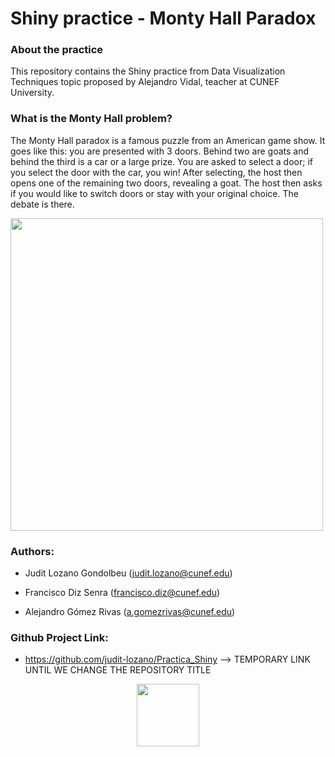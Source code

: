 # Shiny practice - Monty Hall Paradox

### About the practice

This repository contains the Shiny practice from Data Visualization Techniques topic proposed by Alejandro Vidal, teacher at CUNEF University. 

### What is the Monty Hall problem?

The Monty Hall paradox is a famous puzzle from an American game show. It goes like this: you are presented with 3 doors. Behind two are goats and behind the third is a car or a large prize. You are asked to select a door; if you select the door with the car, you win! After selecting, the host then opens one of the remaining two doors, revealing a goat. The host then asks if you would like to switch doors or stay with your original choice. The debate is there. 

<img src="https://hollamhouse.files.wordpress.com/2016/08/monty-hall-1.jpg" width="500" />

### Authors:

- Judit Lozano Gondolbeu (judit.lozano@cunef.edu)

- Francisco Diz Senra (francisco.diz@cunef.edu)

- Alejandro Gómez Rivas (a.gomezrivas@cunef.edu)

### Github Project Link:

- https://github.com/judit-lozano/Practica_Shiny --> TEMPORARY LINK UNTIL WE CHANGE THE REPOSITORY TITLE

<p align="center">
  <img src="https://masterfinanzas.cunef.edu/images/logo.png" width="100" />
</p>

